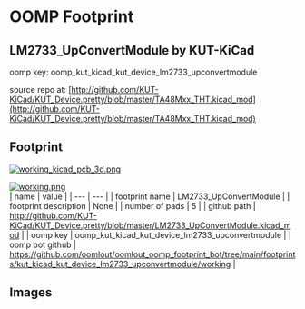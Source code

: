 # OOMP Footprint  
## LM2733_UpConvertModule  by KUT-KiCad  
  
oomp key: oomp_kut_kicad_kut_device_lm2733_upconvertmodule  
  
source repo at: [http://github.com/KUT-KiCad/KUT_Device.pretty/blob/master/TA48Mxx_THT.kicad_mod](http://github.com/KUT-KiCad/KUT_Device.pretty/blob/master/TA48Mxx_THT.kicad_mod)  
## Footprint  
  
[![working_kicad_pcb_3d.png](working_kicad_pcb_3d_600.png)](working_kicad_pcb_3d.png)  
  
[![working.png](working_600.png)](working.png)  
| name | value | 
| --- | --- | 
| footprint name | LM2733_UpConvertModule | 
| footprint description | None | 
| number of pads | 5 | 
| github path | http://github.com/KUT-KiCad/KUT_Device.pretty/blob/master/LM2733_UpConvertModule.kicad_mod | 
| oomp key | oomp_kut_kicad_kut_device_lm2733_upconvertmodule | 
| oomp bot github | https://github.com/oomlout/oomlout_oomp_footprint_bot/tree/main/footprints/kut_kicad_kut_device_lm2733_upconvertmodule/working | 
## Images  
